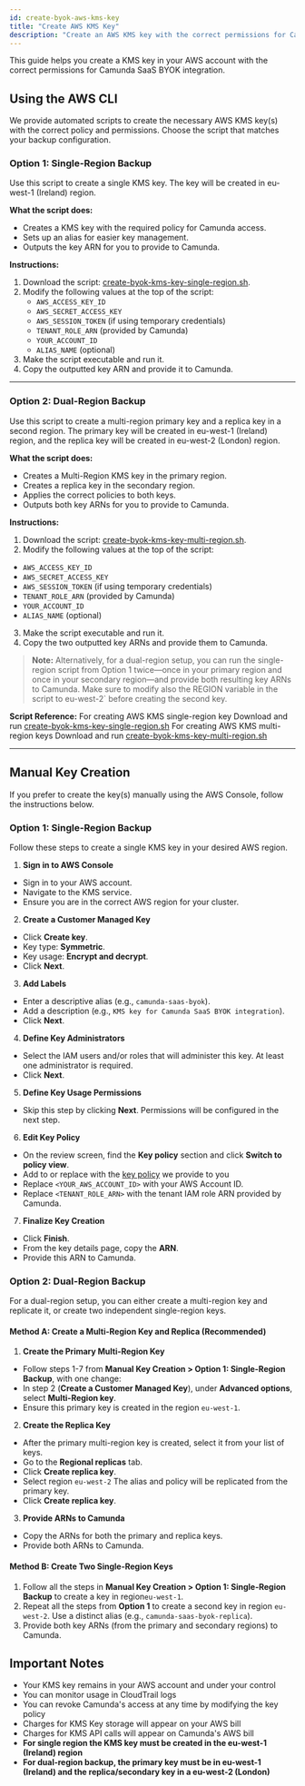 ```yaml
---
id: create-byok-aws-kms-key
title: "Create AWS KMS Key"
description: "Create an AWS KMS key with the correct permissions for Camunda SaaS BYOK integration."
---
```


This guide helps you create a KMS key in your AWS account with the correct permissions for Camunda SaaS BYOK integration.

## Using the AWS CLI

We provide automated scripts to create the necessary AWS KMS key(s) with the correct policy and permissions. Choose the script that matches your backup configuration.

### Option 1: Single-Region Backup

Use this script to create a single KMS key. The key will be created in eu-west-1 (Ireland) region.

**What the script does:**
- Creates a KMS key with the required policy for Camunda access.
- Sets up an alias for easier key management.
- Outputs the key ARN for you to provide to Camunda.

**Instructions:**

1.  Download the script: [create-byok-kms-key-single-region.sh](https://docs.camunda.io/docs/next/components/saas/byok/downloads/create-byok-kms-key-single-region.sh).
2.  Modify the following values at the top of the script:
    - `AWS_ACCESS_KEY_ID`
    - `AWS_SECRET_ACCESS_KEY`
    - `AWS_SESSION_TOKEN` (if using temporary credentials)
    - `TENANT_ROLE_ARN` (provided by Camunda)
    - `YOUR_ACCOUNT_ID`
    - `ALIAS_NAME` (optional)
3.  Make the script executable and run it.
4.  Copy the outputted key ARN and provide it to Camunda.

---

### Option 2: Dual-Region Backup

Use this script to create a multi-region primary key and a replica key in a second region. The primary key will be created in eu-west-1 (Ireland) region, and the replica key will be created in eu-west-2 (London) region.

**What the script does:**
- Creates a Multi-Region KMS key in the primary region.
- Creates a replica key in the secondary region.
- Applies the correct policies to both keys.
- Outputs both key ARNs for you to provide to Camunda.

**Instructions:**

1.  Download the script: [create-byok-kms-key-multi-region.sh](https://docs.camunda.io/docs/next/components/saas/byok/downloads/create-byok-kms-key-multi-region.sh).
2.  Modify the following values at the top of the script:
   - `AWS_ACCESS_KEY_ID`
   - `AWS_SECRET_ACCESS_KEY`
   - `AWS_SESSION_TOKEN` (if using temporary credentials)
   - `TENANT_ROLE_ARN` (provided by Camunda)
   - `YOUR_ACCOUNT_ID`
   - `ALIAS_NAME` (optional)
3.  Make the script executable and run it.
4.  Copy the two outputted key ARNs and provide them to Camunda.

> **Note:** Alternatively, for a dual-region setup, you can run the single-region script from Option 1 twice—once in your primary region and once
> in your secondary region—and provide both resulting key ARNs to Camunda. Make sure to modify also the REGION variable in the script to eu-west-2`
> before creating the second key.

**Script Reference:** 
For creating AWS KMS single-region key Download and run [create-byok-kms-key-single-region.sh](https://docs.camunda.io/docs/next/components/saas/byok/downloads/create-byok-kms-key-single-region.sh)
For creating AWS KMS multi-region keys Download and run [create-byok-kms-key-multi-region.sh](https://docs.camunda.io/docs/next/components/saas/byok/downloads/create-byok-kms-key-multi-region.sh)

---

## Manual Key Creation

If you prefer to create the key(s) manually using the AWS Console, follow the instructions below.

### Option 1: Single-Region Backup

Follow these steps to create a single KMS key in your desired AWS region.

1.  **Sign in to AWS Console**
   - Sign in to your AWS account.
   - Navigate to the KMS service.
   - Ensure you are in the correct AWS region for your cluster.

2.  **Create a Customer Managed Key**
   - Click **Create key**.
   - Key type: **Symmetric**.
   - Key usage: **Encrypt and decrypt**.
   - Click **Next**.

3.  **Add Labels**
   - Enter a descriptive alias (e.g., `camunda-saas-byok`).
   - Add a description (e.g., `KMS key for Camunda SaaS BYOK integration`).
   - Click **Next**.

4.  **Define Key Administrators**
   - Select the IAM users and/or roles that will administer this key. At least one administrator is required.
   - Click **Next**.

5.  **Define Key Usage Permissions**
   - Skip this step by clicking **Next**. Permissions will be configured in the next step.

6.  **Edit Key Policy**
   - On the review screen, find the **Key policy** section and click **Switch to policy view**.
   - Add to or replace with the [key policy](https://docs.camunda.io/docs/next/components/saas/byok/downloads/aws-kms-key-policy.json) we provide to you
   - Replace `<YOUR_AWS_ACCOUNT_ID>` with your AWS Account ID.
   - Replace `<TENANT_ROLE_ARN>` with the tenant IAM role ARN provided by Camunda.

7.  **Finalize Key Creation**
   - Click **Finish**.
   - From the key details page, copy the **ARN**.
   - Provide this ARN to Camunda.

### Option 2: Dual-Region Backup

For a dual-region setup, you can either create a multi-region key and replicate it, or create two independent single-region keys.

#### Method A: Create a Multi-Region Key and Replica (Recommended)

1.  **Create the Primary Multi-Region Key**
   - Follow steps 1-7 from **Manual Key Creation > Option 1: Single-Region Backup**, with one change:
   - In step 2 (**Create a Customer Managed Key**), under **Advanced options**, select **Multi-Region key**.
   - Ensure this primary key is created in the region `eu-west-1`.

2.  **Create the Replica Key**
   - After the primary multi-region key is created, select it from your list of keys.
   - Go to the **Regional replicas** tab.
   - Click **Create replica key**.
   - Select region `eu-west-2` The alias and policy will be replicated from the primary key.
   - Click **Create replica key**.

3.  **Provide ARNs to Camunda**
   - Copy the ARNs for both the primary and replica keys.
   - Provide both ARNs to Camunda.

#### Method B: Create Two Single-Region Keys

1.  Follow all the steps in **Manual Key Creation > Option 1: Single-Region Backup** to create a key in region`eu-west-1`.
2.  Repeat all the steps from **Option 1** to create a second key in region `eu-west-2`. Use a distinct alias (e.g., `camunda-saas-byok-replica`).
3.  Provide both key ARNs (from the primary and secondary regions) to Camunda.

## Important Notes

- Your KMS key remains in your AWS account and under your control
- You can monitor usage in CloudTrail logs
- You can revoke Camunda's access at any time by modifying the key policy
- Charges for KMS Key storage will appear on your AWS bill
- Charges for KMS API calls will appear on Camunda's AWS bill
- **For single region the KMS key must be created in the eu-west-1 (Ireland) region**
- **For dual-region backup, the primary key must be in eu-west-1 (Ireland) and the replica/secondary key in a eu-west-2 (London)**